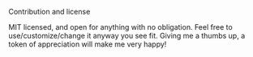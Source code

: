Contribution and license

MIT licensed, and open for anything with no obligation. Feel free to use/customize/change it anyway you see fit. Giving me a thumbs up, a token of appreciation will make me very happy!
